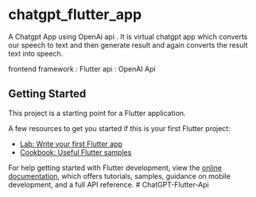 # chatgpt_flutter_app

A Chatgpt App using OpenAi api .
It is virtual chatgpt app which converts our speech to text and then generate result and again converts the result text into speech.

frontend framework : Flutter
api : OpenAI Api


## Getting Started

This project is a starting point for a Flutter application.

A few resources to get you started if this is your first Flutter project:

- [Lab: Write your first Flutter app](https://docs.flutter.dev/get-started/codelab)
- [Cookbook: Useful Flutter samples](https://docs.flutter.dev/cookbook)

For help getting started with Flutter development, view the
[online documentation](https://docs.flutter.dev/), which offers tutorials,
samples, guidance on mobile development, and a full API reference.
#   C h a t G P T - F l u t t e r - A p i 
 
 
